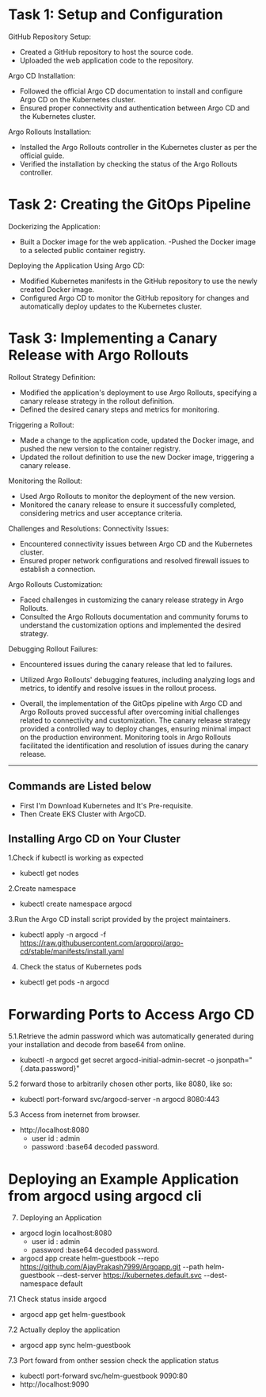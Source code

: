# Task 1: Setup and Configuration

GitHub Repository Setup:
- Created a GitHub repository to host the source code.
- Uploaded the web application code to the repository.

Argo CD Installation:
- Followed the official Argo CD documentation to install and configure Argo CD on the Kubernetes cluster.
- Ensured proper connectivity and authentication between Argo CD and the Kubernetes cluster.

Argo Rollouts Installation:
- Installed the Argo Rollouts controller in the Kubernetes cluster as per the official guide.
- Verified the installation by checking the status of the Argo Rollouts controller.

# Task 2: Creating the GitOps Pipeline

Dockerizing the Application:
- Built a Docker image for the web application.
-Pushed the Docker image to a selected public container registry.

Deploying the Application Using Argo CD:
- Modified Kubernetes manifests in the GitHub repository to use the newly created Docker image.
- Configured Argo CD to monitor the GitHub repository for changes and automatically deploy updates to the Kubernetes cluster.

# Task 3: Implementing a Canary Release with Argo Rollouts

Rollout Strategy Definition:
- Modified the application's deployment to use Argo Rollouts, specifying a canary release strategy in the rollout definition.
- Defined the desired canary steps and metrics for monitoring.

Triggering a Rollout:
- Made a change to the application code, updated the Docker image, and pushed the new version to the container registry.
- Updated the rollout definition to use the new Docker image, triggering a canary release.

Monitoring the Rollout:
- Used Argo Rollouts to monitor the deployment of the new version.
- Monitored the canary release to ensure it successfully completed, considering metrics and user acceptance criteria.

Challenges and Resolutions:
Connectivity Issues:
- Encountered connectivity issues between Argo CD and the Kubernetes cluster.
- Ensured proper network configurations and resolved firewall issues to establish a connection.

Argo Rollouts Customization:
- Faced challenges in customizing the canary release strategy in Argo Rollouts.
- Consulted the Argo Rollouts documentation and community forums to understand the customization options and implemented the desired strategy.

Debugging Rollout Failures:
- Encountered issues during the canary release that led to failures.
- Utilized Argo Rollouts' debugging features, including analyzing logs and metrics, to identify and resolve issues in the rollout process.

- Overall, the implementation of the GitOps pipeline with Argo CD and Argo Rollouts proved successful after overcoming initial challenges related to connectivity and customization. The canary release strategy provided a controlled way to deploy changes, ensuring minimal impact on the production environment. Monitoring tools in Argo Rollouts facilitated the identification and resolution of issues during the canary release.

------------------------------------------------------------------------------------------------------------------------------------------------------------------------------------------------
Commands are Listed below
------------------------------------------------------------------------------------------------------------------------------------------------------------------------------------------------

- First I'm Download Kubernetes and It's Pre-requisite.
- Then Create EKS Cluster with ArgoCD.

## Installing Argo CD on Your Cluster
1.Check if kubectl is working as expected
  - kubectl get nodes
 
2.Create namespace
  - kubectl create namespace argocd
 
3.Run the Argo CD install script provided by the project maintainers.
  - kubectl apply -n argocd -f https://raw.githubusercontent.com/argoproj/argo-cd/stable/manifests/install.yaml
 
4. Check the status of Kubernetes pods
  - kubectl get pods -n argocd

# Forwarding Ports to Access Argo CD
5.1.Retrieve the admin password which was automatically generated during your installation and decode from base64 from online.
  - kubectl -n argocd get secret argocd-initial-admin-secret -o jsonpath="{.data.password}"

5.2 forward those to arbitrarily chosen other ports, like 8080, like so:
  - kubectl port-forward svc/argocd-server -n argocd 8080:443
 
5.3 Access from ineternet from browser.
  - http://localhost:8080
    - user id : admin
    - password :base64 decoded password.

# Deploying an Example Application from argocd using argocd cli
7. Deploying an Application
  - argocd login localhost:8080
    - user id : admin
    - password :base64 decoded password.
  - argocd app create helm-guestbook --repo https://github.com/AjayPrakash7999/Argoapp.git --path helm-guestbook --dest-server https://kubernetes.default.svc --dest-namespace default
 
7.1 Check status inside argocd
  - argocd app get helm-guestbook

7.2 Actually deploy the application
  - argocd app sync helm-guestbook

7.3 Port foward from onther session check the application status
  - kubectl port-forward svc/helm-guestbook 9090:80
  - http://localhost:9090
